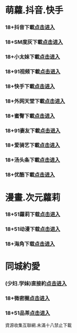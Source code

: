 # 萌蘿.抖音.快手
### 18+抖音下載<a rel="nofollow noopener" href="https://u3n8Fb51Nl.top/?channel_code=MIM05BBG" target="_blank">点击进入</a>
### 18+SM度灰下載<a rel="nofollow noopener" href="https://8a0d0dd6.yrpwateb.cc/chan/h56418/wukq4" target="_blank">点击进入</a>
### 18+小太妹下載<a rel="nofollow noopener" href="https://tkaSIvvSHj.top/?channel_code=MIM03BBG" target="_blank">点击进入</a>
### 18+91视频下載<a rel="nofollow noopener" href="https://c8f4.kmrrnxhmj.com/chan-4780/aff-ktWnZ" target="_blank">点击进入</a>
### 18+快手下載<a rel="nofollow noopener" href="https://3EC9lcr1Rp.top/?channel_code=MIM04BBG" target="_blank">点击进入</a>
### 18+外网天堂下載<a rel="nofollow noopener" href="https://92800.qianrehvw.com/aff-Mje8" target="_blank">点击进入</a>
### 18+蜜臀下載<a rel="nofollow noopener" href="https://5YBqchF3Hi.top/?channel_code=MIM18BBG" target="_blank">点击进入</a>
### 18+91妻友下載<a rel="nofollow noopener" href="https://e16d.pvvqpauyk.com/aff-awa4Z" target="_blank">点击进入</a>
### 18+爱骑艺下載<a rel="nofollow noopener" href="https://3jLPzAg2EO.top/?channel_code=MIM12BBG" target="_blank">点击进入</a>
### 18+汤头条下載<a rel="nofollow noopener" href="https://7859.fcgfazs.tips/chan/a14565/eMA29" target="_blank">点击进入</a>
### 18+优酷下載<a rel="nofollow noopener" href="https://HUSELp5w1j.top/?channel_code=MIM13BBG" target="_blank">点击进入</a>
# 漫畫.次元蘿莉
### 18+51蘿莉下载<a rel="nofollow noopener" href="https://7db89d9d.umgfgq.com/chan/GS1525/SWKC" target="_blank">点击进入</a>
### 18+51动漫下载<a rel="nofollow noopener" href="https://4c025d74.puemrdxqn.com/?code=ahbFk&c=16921" target="_blank">点击进入</a>
### 18+海角下载<a rel="nofollow noopener" href="https://ccc4.rnpvofalp.com/aff-bsKN8" target="_blank">点击进入</a>
# 同城約愛
### (少妇.学妹)直接約<a rel="nofollow noopener" href="https://jy0331.pek3b.qingstor.com/location.html?t=001gz_298" target="_blank">点击进入</a>
### 18+微密圈<a rel="nofollow noopener" href="https://28a977.tzyiqa.com/chan-1750/aff-DDsJ" target="_blank">点击进入</a>
### 18+51品茶<a rel="nofollow noopener" href="https://5201fa.efmuyibcu.tips/?code=aZJ6Q&c=16921" target="_blank">点击进入</a>

資源收集互聯網.未滿十八禁止下載
